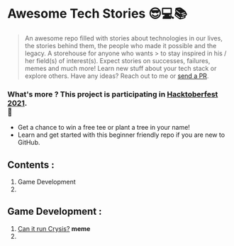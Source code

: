 # Awesome Tech Stories 😎💻📚

> An awesome repo filled with stories about technologies in our lives, the stories behind them, the people who made it possible and the legacy. A storehouse for anyone who wants > to stay inspired in his / her field(s) of interest(s).
> Expect stories on successes, failures, memes and much more!
> Learn new stuff about your tech stack or explore others. 
> Have any ideas? Reach out to me or [send a PR](https://github.com/SwapnilChand/awesome-tech-stories/blob/main/CONTRIBUTING.md).

### What's more ? This project is participating in [Hacktoberfest 2021](https://hacktoberfest.digitalocean.com/).<br> 🤩
  - Get a chance to win a free tee or plant a tree in your name!
  - Learn and get started with this beginner friendly repo if you are new to GitHub.
 
## Contents :
 1. Game Development
 2. 

## Game Development :
  1. [Can it run Crysis?](https://knowyourmeme.com/memes/but-can-it-run-crysis) **meme**
  2. 
